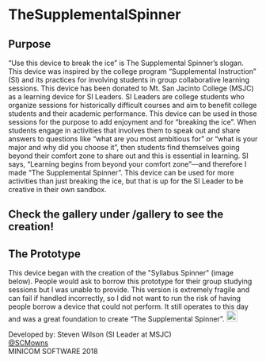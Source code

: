 # TheSupplementalSpinner
## Purpose
“Use this device to break the ice” is The Supplemental Spinner’s slogan. This device was inspired by the college program “Supplemental Instruction” (SI) and its practices for involving students in group collaborative learning sessions. This device has been donated to Mt. San Jacinto College (MSJC) as a learning device for SI Leaders. SI Leaders are college students who organize sessions for historically difficult courses and aim to benefit college students and their academic performance. This device can be used in those sessions for the purpose to add enjoyment and for “breaking the ice”. When students engage in activities that involves them to speak out and share answers to questions like “what are you most ambitious for” or “what is your major and why did you choose it”, then students find themselves going beyond their comfort zone to share out and this is essential in learning. SI says, “Learning begins from beyond your comfort zone”—and therefore I made “The Supplemental Spinner”. This device can be used for more activities than just breaking the ice, but that is up for the SI Leader to be creative in their own sandbox.

## Check the gallery under /gallery to see the creation!



## The Prototype 
This device began with the creation of the "Syllabus Spinner" (image below). People would ask to borrow this prototype for their  group studying sessions but I was unable to provide. This version is extremely fragile and can fail if handled incorrectly, so I did not want to run the risk of having people borrow a device that could not perform. It still operates to this day and was a great foundation to create “The Supplemental Spinner”.
 <a href="https://github.com/MinicomSoftware/SyllabusSpinner">
  <img src="https://github.com/MinicomSoftware/SyllabusSpinner/blob/master/gallery/Syllabus%20Spinner%20Image%20(1).jpg?raw=true" alt="HTML tutorial" style="width:22px;height:22px;border:0;">
</a> 


Developed by: Steven Wilson (SI Leader at MSJC) <br>
<a href="https://twitter.com/SCMowns">@SCMowns</a> <br>
MINICOM SOFTWARE 2018

